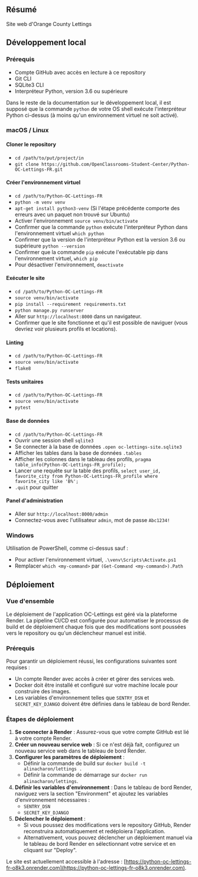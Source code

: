 ## Résumé

Site web d'Orange County Lettings

## Développement local

### Prérequis

- Compte GitHub avec accès en lecture à ce repository
- Git CLI
- SQLite3 CLI
- Interpréteur Python, version 3.6 ou supérieure

Dans le reste de la documentation sur le développement local, il est supposé que la commande `python` de votre OS shell exécute l'interpréteur Python ci-dessus (à moins qu'un environnement virtuel ne soit activé).

### macOS / Linux

#### Cloner le repository

- `cd /path/to/put/project/in`
- `git clone https://github.com/OpenClassrooms-Student-Center/Python-OC-Lettings-FR.git`

#### Créer l'environnement virtuel

- `cd /path/to/Python-OC-Lettings-FR`
- `python -m venv venv`
- `apt-get install python3-venv` (Si l'étape précédente comporte des erreurs avec un paquet non trouvé sur Ubuntu)
- Activer l'environnement `source venv/bin/activate`
- Confirmer que la commande `python` exécute l'interpréteur Python dans l'environnement virtuel
`which python`
- Confirmer que la version de l'interpréteur Python est la version 3.6 ou supérieure `python --version`
- Confirmer que la commande `pip` exécute l'exécutable pip dans l'environnement virtuel, `which pip`
- Pour désactiver l'environnement, `deactivate`

#### Exécuter le site

- `cd /path/to/Python-OC-Lettings-FR`
- `source venv/bin/activate`
- `pip install --requirement requirements.txt`
- `python manage.py runserver`
- Aller sur `http://localhost:8000` dans un navigateur.
- Confirmer que le site fonctionne et qu'il est possible de naviguer (vous devriez voir plusieurs profils et locations).

#### Linting

- `cd /path/to/Python-OC-Lettings-FR`
- `source venv/bin/activate`
- `flake8`

#### Tests unitaires

- `cd /path/to/Python-OC-Lettings-FR`
- `source venv/bin/activate`
- `pytest`

#### Base de données

- `cd /path/to/Python-OC-Lettings-FR`
- Ouvrir une session shell `sqlite3`
- Se connecter à la base de données `.open oc-lettings-site.sqlite3`
- Afficher les tables dans la base de données `.tables`
- Afficher les colonnes dans le tableau des profils, `pragma table_info(Python-OC-Lettings-FR_profile);`
- Lancer une requête sur la table des profils, `select user_id, favorite_city from
  Python-OC-Lettings-FR_profile where favorite_city like 'B%';`
- `.quit` pour quitter

#### Panel d'administration

- Aller sur `http://localhost:8000/admin`
- Connectez-vous avec l'utilisateur `admin`, mot de passe `Abc1234!`

### Windows

Utilisation de PowerShell, comme ci-dessus sauf :

- Pour activer l'environnement virtuel, `.\venv\Scripts\Activate.ps1` 
- Remplacer `which <my-command>` par `(Get-Command <my-command>).Path`

## Déploiement

### Vue d'ensemble

Le déploiement de l'application OC-Lettings est géré via la plateforme Render. La pipeline CI/CD est configurée pour automatiser le processus de build et de déploiement chaque fois que des modifications sont poussées vers le repository ou qu'un déclencheur manuel est initié.

### Prérequis

Pour garantir un déploiement réussi, les configurations suivantes sont requises :

- Un compte Render avec accès à créer et gérer des services web.
- Docker doit être installé et configuré sur votre machine locale pour construire des images.
- Les variables d'environnement telles que `SENTRY_DSN` et `SECRET_KEY_DJANGO` doivent être définies dans le tableau de bord Render.

### Étapes de déploiement

1. **Se connecter à Render** : Assurez-vous que votre compte GitHub est lié à votre compte Render.
2. **Créer un nouveau service web** : Si ce n'est déjà fait, configurez un nouveau service web dans le tableau de bord Render.
3. **Configurer les paramètres de déploiement** :
   - Définir la commande de build sur `docker build -t alinacharon/lettings .`
   - Définir la commande de démarrage sur `docker run alinacharon/lettings`.
4. **Définir les variables d'environnement** : Dans le tableau de bord Render, naviguez vers la section "Environment" et ajoutez les variables d'environnement nécessaires :
   - `SENTRY_DSN`
   - `SECRET_KEY_DJANGO`
5. **Déclencher le déploiement** :
   - Si vous poussez des modifications vers le repository GitHub, Render reconstruira automatiquement et redéploiera l'application.
   - Alternativement, vous pouvez déclencher un déploiement manuel via le tableau de bord Render en sélectionnant votre service et en cliquant sur "Deploy".

Le site est actuellement accessible à l'adresse : [https://python-oc-lettings-fr-o8k3.onrender.com](https://python-oc-lettings-fr-o8k3.onrender.com).
